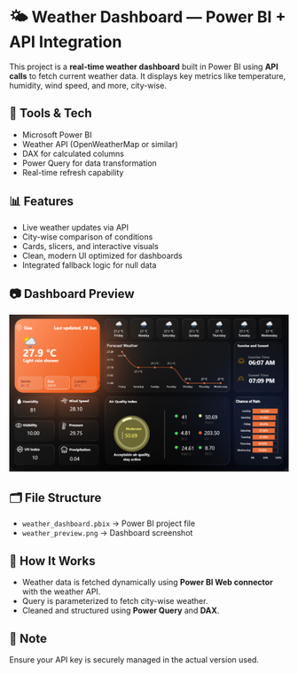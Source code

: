 # 🌤️ Weather Dashboard — Power BI + API Integration

This project is a **real-time weather dashboard** built in Power BI using **API calls** to fetch current weather data. It displays key metrics like temperature, humidity, wind speed, and more, city-wise.

## 🔧 Tools & Tech
- Microsoft Power BI
- Weather API (OpenWeatherMap or similar)
- DAX for calculated columns
- Power Query for data transformation
- Real-time refresh capability

## 📊 Features
- Live weather updates via API
- City-wise comparison of conditions
- Cards, slicers, and interactive visuals
- Clean, modern UI optimized for dashboards
- Integrated fallback logic for null data

## 📷 Dashboard Preview

![Dashboard Screenshot](weather_preview.png)

## 🗂 File Structure
- `weather_dashboard.pbix` → Power BI project file
- `weather_preview.png` → Dashboard screenshot

## 🚀 How It Works
- Weather data is fetched dynamically using **Power BI Web connector** with the weather API.
- Query is parameterized to fetch city-wise weather.
- Cleaned and structured using **Power Query** and **DAX**.

## 📌 Note
Ensure your API key is securely managed in the actual version used.



